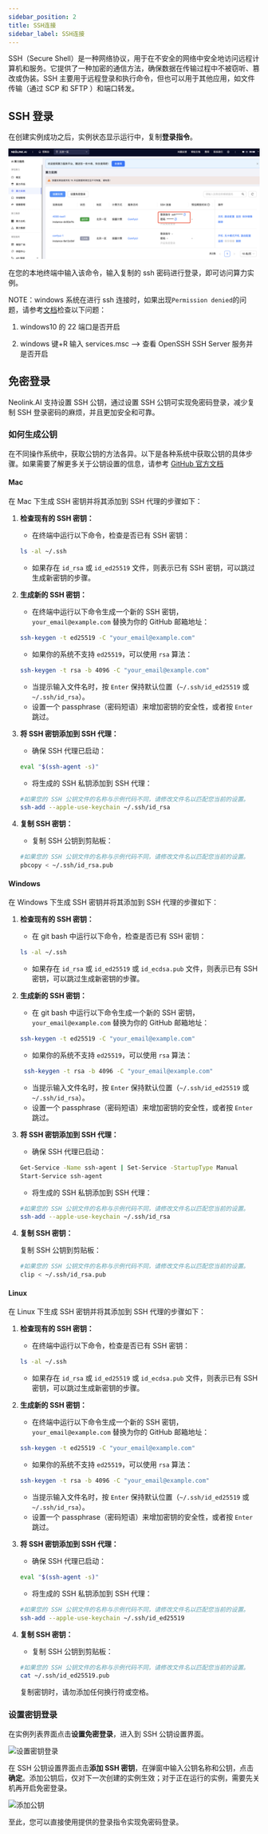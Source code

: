 ```yaml
---
sidebar_position: 2
title: SSH连接
sidebar_label: SSH连接
---
```


SSH（Secure Shell）是一种网络协议，用于在不安全的网络中安全地访问远程计算机和服务。它提供了一种加密的通信方法，确保数据在传输过程中不被窃听、篡改或伪装。SSH 主要用于远程登录和执行命令，但也可以用于其他应用，如文件传输（通过 SCP 和 SFTP ）和端口转发。

## SSH 登录

在创建实例成功之后，实例状态显示运行中，复制**登录指令**。

![SSH访问算力实例](../../../../../static/img/ssh/ssh-1.png)

在您的本地终端中输入该命令，输入复制的 ssh 密码进行登录，即可访问算力实例。

NOTE：windows 系统在进行 ssh 连接时，如果出现`Permission denied`的问题，请参考[文档](https://www.cnblogs.com/lish007/p/16613847.html)检查以下问题：

1. windows10 的 22 端口是否开启

2. windows 键+R 输入 services.msc --> 查看 OpenSSH SSH Server 服务并是否开启

## 免密登录

Neolink.AI 支持设置 SSH 公钥，通过设置 SSH 公钥可实现免密码登录，减少复制 SSH 登录密码的麻烦，并且更加安全和可靠。

### 如何生成公钥

在不同操作系统中，获取公钥的方法各异。以下是各种系统中获取公钥的具体步骤。如果需要了解更多关于公钥设置的信息，请参考 [GitHub 官方文档](https://docs.github.com/en/authentication/connecting-to-github-with-ssh/generating-a-new-ssh-key-and-adding-it-to-the-ssh-agent)

#### Mac

在 Mac 下生成 SSH 密钥并将其添加到 SSH 代理的步骤如下：

1. **检查现有的 SSH 密钥：**

   - 在终端中运行以下命令，检查是否已有 SSH 密钥：

   ```bash
   ls -al ~/.ssh
   ```

   - 如果存在 `id_rsa` 或 `id_ed25519` 文件，则表示已有 SSH 密钥，可以跳过生成新密钥的步骤。

2. **生成新的 SSH 密钥：**

   - 在终端中运行以下命令生成一个新的 SSH 密钥，`your_email@example.com` 替换为你的 GitHub 邮箱地址：

   ```bash
   ssh-keygen -t ed25519 -C "your_email@example.com"
   ```

   - 如果你的系统不支持 `ed25519`，可以使用 `rsa` 算法：

   ```bash
   ssh-keygen -t rsa -b 4096 -C "your_email@example.com"
   ```

   - 当提示输入文件名时，按 `Enter` 保持默认位置（`~/.ssh/id_ed25519` 或 `~/.ssh/id_rsa`）。
   - 设置一个 passphrase（密码短语）来增加密钥的安全性，或者按 `Enter` 跳过。

3. **将 SSH 密钥添加到 SSH 代理：**

   - 确保 SSH 代理已启动：

   ```bash
   eval "$(ssh-agent -s)"
   ```

   - 将生成的 SSH 私钥添加到 SSH 代理：

   ```bash
   #如果您的 SSH 公钥文件的名称与示例代码不同，请修改文件名以匹配您当前的设置。
   ssh-add --apple-use-keychain ~/.ssh/id_rsa
   ```

4. **复制 SSH 密钥：**

   - 复制 SSH 公钥到剪贴板：

   ```bash
   #如果您的 SSH 公钥文件的名称与示例代码不同，请修改文件名以匹配您当前的设置。
   pbcopy < ~/.ssh/id_rsa.pub
   ```

#### Windows

在 Windows 下生成 SSH 密钥并将其添加到 SSH 代理的步骤如下：

1. **检查现有的 SSH 密钥：**

   - 在 git bash 中运行以下命令，检查是否已有 SSH 密钥：

   ```bash
   ls -al ~/.ssh
   ```

   - 如果存在 `id_rsa` 或 `id_ed25519` 或 `id_ecdsa.pub` 文件，则表示已有 SSH 密钥，可以跳过生成新密钥的步骤。

2. **生成新的 SSH 密钥：**

   - 在 git bash 中运行以下命令生成一个新的 SSH 密钥，`your_email@example.com` 替换为你的 GitHub 邮箱地址：

   ```bash
   ssh-keygen -t ed25519 -C "your_email@example.com"
   ```

   - 如果你的系统不支持 `ed25519`，可以使用 `rsa` 算法：

   ```bash
    ssh-keygen -t rsa -b 4096 -C "your_email@example.com"
   ```

   - 当提示输入文件名时，按 `Enter` 保持默认位置（`~/.ssh/id_ed25519` 或 `~/.ssh/id_rsa`）。
   - 设置一个 passphrase（密码短语）来增加密钥的安全性，或者按 `Enter` 跳过。

3. **将 SSH 密钥添加到 SSH 代理：**

   - 确保 SSH 代理已启动：

   ```bash
   Get-Service -Name ssh-agent | Set-Service -StartupType Manual
   Start-Service ssh-agent
   ```

   - 将生成的 SSH 私钥添加到 SSH 代理：

   ```bash
   #如果您的 SSH 公钥文件的名称与示例代码不同，请修改文件名以匹配您当前的设置。
   ssh-add --apple-use-keychain ~/.ssh/id_rsa
   ```

4. **复制 SSH 密钥：**

   复制 SSH 公钥到剪贴板：

   ```bash
   #如果您的 SSH 公钥文件的名称与示例代码不同，请修改文件名以匹配您当前的设置。
   clip < ~/.ssh/id_rsa.pub
   ```

#### Linux

在 Linux 下生成 SSH 密钥并将其添加到 SSH 代理的步骤如下：

1. **检查现有的 SSH 密钥：**

   - 在终端中运行以下命令，检查是否已有 SSH 密钥：

   ```bash
   ls -al ~/.ssh
   ```

   - 如果存在 `id_rsa` 或 `id_ed25519` 或 `id_ecdsa.pub` 文件，则表示已有 SSH 密钥，可以跳过生成新密钥的步骤。

2. **生成新的 SSH 密钥：**

   - 在终端中运行以下命令生成一个新的 SSH 密钥，`your_email@example.com` 替换为你的 GitHub 邮箱地址：

   ```bash
   ssh-keygen -t ed25519 -C "your_email@example.com"
   ```

   - 如果你的系统不支持 `ed25519`，可以使用 `rsa` 算法：

   ```bash
   ssh-keygen -t rsa -b 4096 -C "your_email@example.com"
   ```

   - 当提示输入文件名时，按 `Enter` 保持默认位置（`~/.ssh/id_ed25519` 或 `~/.ssh/id_rsa`）。
   - 设置一个 passphrase（密码短语）来增加密钥的安全性，或者按 `Enter` 跳过。

3. **将 SSH 密钥添加到 SSH 代理：**

   - 确保 SSH 代理已启动：

   ```bash
   eval "$(ssh-agent -s)"
   ```

   - 将生成的 SSH 私钥添加到 SSH 代理：

   ```bash
   #如果您的 SSH 公钥文件的名称与示例代码不同，请修改文件名以匹配您当前的设置。
   ssh-add --apple-use-keychain ~/.ssh/id_ed25519
   ```

4. **复制 SSH 密钥：**

   - 复制 SSH 公钥到剪贴板：

   ```bash
   #如果您的 SSH 公钥文件的名称与示例代码不同，请修改文件名以匹配您当前的设置。
   cat ~/.ssh/id_ed25519.pub
   ```

   复制密钥时，请勿添加任何换行符或空格。

### 设置密钥登录

在实例列表界面点击**设置免密登录**，进入到 SSH 公钥设置界面。

![设置密钥登录](../../../../../static/img/ssh/ssh-4.png)

在 SSH 公钥设置界面点击**添加 SSH 密钥**，在弹窗中输入公钥名称和公钥，点击**确定**。添加公钥后，仅对下一次创建的实例生效；对于正在运行的实例，需要先关机再开启免密登录。

![添加公钥](../../../../../static/img/ssh/ssh-3.png)

至此，您可以直接使用提供的登录指令实现免密码登录。
